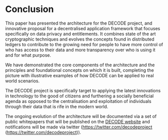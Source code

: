 # Conclusion

This paper has presented the architecture for the DECODE project, and innovative proposal for a decentralised application framework that focuses specifically on data privacy and entitlements. It combines state of the art cryptographic techniques and evolves the concepts found in distributed ledgers to contribute to the growing need for people to have more control of who has access to their data and more transparency over who is using it and for what purpose.

We have demonstrated the core components of the architecture and the principles and foundational concepts on which it is built, completing the picture with illustrative examples of how DECODE can be applied to real world scenarios.

The DECODE project is specifically target to applying the latest innovations in technology to the good of citizens and furthering a socially beneficial agenda as opposed to the centralisation and exploitation of individuals through their data that is rife in the modern world.

The ongoing evolution of the architecture will be documented via a set of public whitepapers that will be published on the [DECODE website](https://decodeproject.eu/) and notifications will be made via twitter (https://twitter.com/decodeproject (https://twitter.com/decodeproject)).
